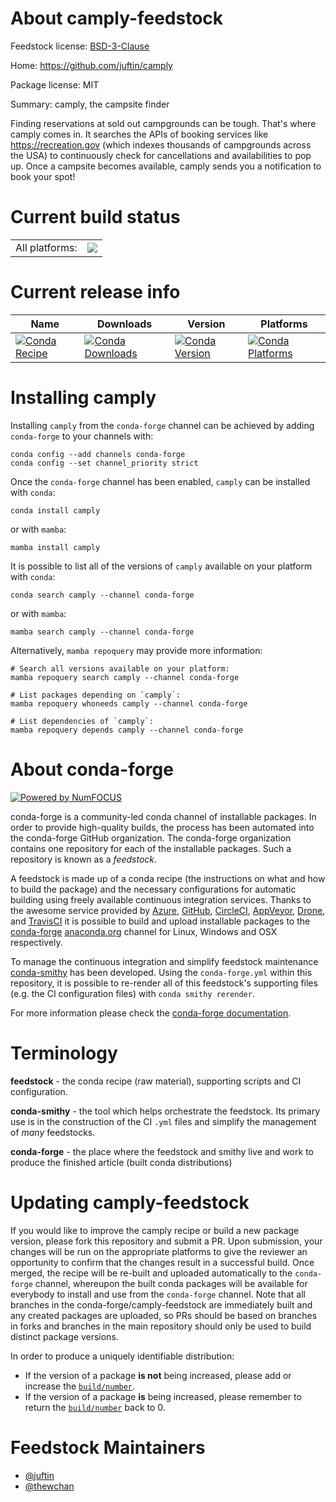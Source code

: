 About camply-feedstock
======================

Feedstock license: [BSD-3-Clause](https://github.com/conda-forge/camply-feedstock/blob/main/LICENSE.txt)

Home: https://github.com/juftin/camply

Package license: MIT

Summary: camply, the campsite finder

Finding reservations at sold out campgrounds can be tough. That's where
camply comes in. It searches the APIs of booking services like
https://recreation.gov (which indexes thousands of campgrounds across the
USA) to continuously check for cancellations and availabilities to pop up.
Once a campsite becomes available, camply sends you a notification to book
your spot!

Current build status
====================


<table><tr><td>All platforms:</td>
    <td>
      <a href="https://dev.azure.com/conda-forge/feedstock-builds/_build/latest?definitionId=12923&branchName=main">
        <img src="https://dev.azure.com/conda-forge/feedstock-builds/_apis/build/status/camply-feedstock?branchName=main">
      </a>
    </td>
  </tr>
</table>

Current release info
====================

| Name | Downloads | Version | Platforms |
| --- | --- | --- | --- |
| [![Conda Recipe](https://img.shields.io/badge/recipe-camply-green.svg)](https://anaconda.org/conda-forge/camply) | [![Conda Downloads](https://img.shields.io/conda/dn/conda-forge/camply.svg)](https://anaconda.org/conda-forge/camply) | [![Conda Version](https://img.shields.io/conda/vn/conda-forge/camply.svg)](https://anaconda.org/conda-forge/camply) | [![Conda Platforms](https://img.shields.io/conda/pn/conda-forge/camply.svg)](https://anaconda.org/conda-forge/camply) |

Installing camply
=================

Installing `camply` from the `conda-forge` channel can be achieved by adding `conda-forge` to your channels with:

```
conda config --add channels conda-forge
conda config --set channel_priority strict
```

Once the `conda-forge` channel has been enabled, `camply` can be installed with `conda`:

```
conda install camply
```

or with `mamba`:

```
mamba install camply
```

It is possible to list all of the versions of `camply` available on your platform with `conda`:

```
conda search camply --channel conda-forge
```

or with `mamba`:

```
mamba search camply --channel conda-forge
```

Alternatively, `mamba repoquery` may provide more information:

```
# Search all versions available on your platform:
mamba repoquery search camply --channel conda-forge

# List packages depending on `camply`:
mamba repoquery whoneeds camply --channel conda-forge

# List dependencies of `camply`:
mamba repoquery depends camply --channel conda-forge
```


About conda-forge
=================

[![Powered by
NumFOCUS](https://img.shields.io/badge/powered%20by-NumFOCUS-orange.svg?style=flat&colorA=E1523D&colorB=007D8A)](https://numfocus.org)

conda-forge is a community-led conda channel of installable packages.
In order to provide high-quality builds, the process has been automated into the
conda-forge GitHub organization. The conda-forge organization contains one repository
for each of the installable packages. Such a repository is known as a *feedstock*.

A feedstock is made up of a conda recipe (the instructions on what and how to build
the package) and the necessary configurations for automatic building using freely
available continuous integration services. Thanks to the awesome service provided by
[Azure](https://azure.microsoft.com/en-us/services/devops/), [GitHub](https://github.com/),
[CircleCI](https://circleci.com/), [AppVeyor](https://www.appveyor.com/),
[Drone](https://cloud.drone.io/welcome), and [TravisCI](https://travis-ci.com/)
it is possible to build and upload installable packages to the
[conda-forge](https://anaconda.org/conda-forge) [anaconda.org](https://anaconda.org/)
channel for Linux, Windows and OSX respectively.

To manage the continuous integration and simplify feedstock maintenance
[conda-smithy](https://github.com/conda-forge/conda-smithy) has been developed.
Using the ``conda-forge.yml`` within this repository, it is possible to re-render all of
this feedstock's supporting files (e.g. the CI configuration files) with ``conda smithy rerender``.

For more information please check the [conda-forge documentation](https://conda-forge.org/docs/).

Terminology
===========

**feedstock** - the conda recipe (raw material), supporting scripts and CI configuration.

**conda-smithy** - the tool which helps orchestrate the feedstock.
                   Its primary use is in the construction of the CI ``.yml`` files
                   and simplify the management of *many* feedstocks.

**conda-forge** - the place where the feedstock and smithy live and work to
                  produce the finished article (built conda distributions)


Updating camply-feedstock
=========================

If you would like to improve the camply recipe or build a new
package version, please fork this repository and submit a PR. Upon submission,
your changes will be run on the appropriate platforms to give the reviewer an
opportunity to confirm that the changes result in a successful build. Once
merged, the recipe will be re-built and uploaded automatically to the
`conda-forge` channel, whereupon the built conda packages will be available for
everybody to install and use from the `conda-forge` channel.
Note that all branches in the conda-forge/camply-feedstock are
immediately built and any created packages are uploaded, so PRs should be based
on branches in forks and branches in the main repository should only be used to
build distinct package versions.

In order to produce a uniquely identifiable distribution:
 * If the version of a package **is not** being increased, please add or increase
   the [``build/number``](https://docs.conda.io/projects/conda-build/en/latest/resources/define-metadata.html#build-number-and-string).
 * If the version of a package **is** being increased, please remember to return
   the [``build/number``](https://docs.conda.io/projects/conda-build/en/latest/resources/define-metadata.html#build-number-and-string)
   back to 0.

Feedstock Maintainers
=====================

* [@juftin](https://github.com/juftin/)
* [@thewchan](https://github.com/thewchan/)

